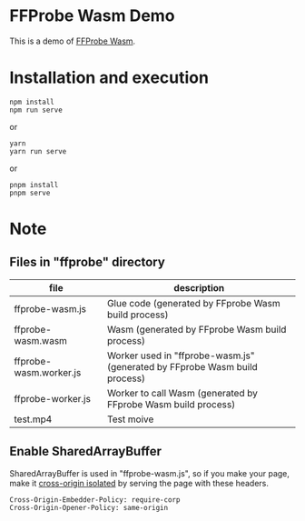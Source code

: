 # FFProbe Wasm Demo

This is a demo of [FFProbe Wasm](https://github.com/alfg/ffprobe-wasm).

# Installation and execution

```
npm install
npm run serve
```

or

```
yarn
yarn run serve
```

or

```
pnpm install
pnpm serve
```

# Note

## Files in "ffprobe" directory

file | description
-- | --
ffprobe-wasm.js | Glue code (generated by FFprobe Wasm build process)
ffprobe-wasm.wasm | Wasm (generated by FFprobe Wasm build process)
ffprobe-wasm.worker.js | Worker used in "ffprobe-wasm.js" (generated by FFprobe Wasm build process)
ffprobe-worker.js | Worker to call Wasm (generated by FFprobe Wasm build process)
test.mp4 | Test moive

## Enable SharedArrayBuffer

SharedArrayBuffer is used in "ffprobe-wasm.js", so if you make your page, make it [cross-origin isolated](https://web.dev/i18n/en/cross-origin-isolation-guide/) by serving the page with these headers.

```
Cross-Origin-Embedder-Policy: require-corp
Cross-Origin-Opener-Policy: same-origin
```